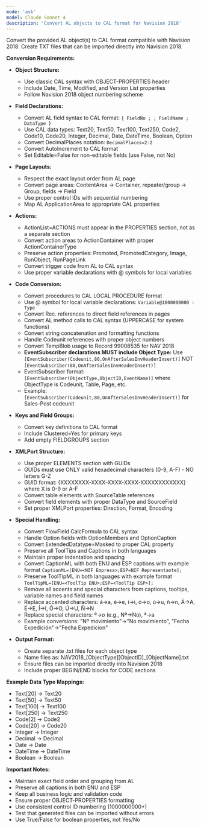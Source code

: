 ```yaml
---
mode: 'ask'
model: Claude Sonnet 4
description: 'Convert AL objects to CAL format for Navision 2018'
---
```

Convert the provided AL object(s) to CAL format compatible with Navision 2018. Create TXT files that can be imported directly into Navision 2018.

**Conversion Requirements:**

* **Object Structure:**
  - Use classic CAL syntax with OBJECT-PROPERTIES header
  - Include Date, Time, Modified, and Version List properties
  - Follow Navision 2018 object numbering scheme

* **Field Declarations:**
  - Convert AL field syntax to CAL format: `{ FieldNo ; ; FieldName ; DataType }`
  - Use CAL data types: Text20, Text50, Text100, Text250, Code2, Code10, Code20, Integer, Decimal, Date, DateTime, Boolean, Option
  - Convert DecimalPlaces notation: `DecimalPlaces=2:2`
  - Convert AutoIncrement to CAL format
  - Set Editable=False for non-editable fields (use False, not No)

* **Page Layouts:**
  - Respect the exact layout order from AL page
  - Convert page areas: ContentArea -> Container, repeater/group -> Group, fields -> Field
  - Use proper control IDs with sequential numbering
  - Map AL ApplicationArea to appropriate CAL properties

* **Actions:**
  - ActionList=ACTIONS must appear in the PROPERTIES section, not as a separate section
  - Convert action areas to ActionContainer with proper ActionContainerType
  - Preserve action properties: Promoted, PromotedCategory, Image, RunObject, RunPageLink
  - Convert trigger code from AL to CAL syntax
  - Use proper variable declarations with @ symbols for local variables

* **Code Conversion:**
  - Convert procedures to CAL LOCAL PROCEDURE format
  - Use @ symbol for local variable declarations: `Variable@1000000000 : Type`
  - Convert Rec. references to direct field references in pages
  - Convert AL method calls to CAL syntax (UPPERCASE for system functions)
  - Convert string concatenation and formatting functions
  - Handle Codeunit references with proper object numbers
  - Convert TempBlob usage to Record 99008535 for NAV 2018
  - **EventSubscriber declarations MUST include Object Type:** Use `[EventSubscriber(Codeunit,80,OnAfterSalesInvHeaderInsert)]` NOT `[EventSubscriber(80,OnAfterSalesInvHeaderInsert)]`
  - EventSubscriber format: `[EventSubscriber(ObjectType,ObjectID,EventName)]` where ObjectType is Codeunit, Table, Page, etc.
  - Example: `[EventSubscriber(Codeunit,80,OnAfterSalesInvHeaderInsert)]` for Sales-Post codeunit

* **Keys and Field Groups:**
  - Convert key definitions to CAL format
  - Include Clustered=Yes for primary keys
  - Add empty FIELDGROUPS section

* **XMLPort Structure:**
  - Use proper ELEMENTS section with GUIDs
  - GUIDs must use ONLY valid hexadecimal characters (0-9, A-F) - NO letters G-Z
  - GUID format: {XXXXXXXX-XXXX-XXXX-XXXX-XXXXXXXXXXXX} where X is 0-9 or A-F
  - Convert table elements with SourceTable references
  - Convert field elements with proper DataType and SourceField
  - Set proper XMLPort properties: Direction, Format, Encoding

* **Special Handling:**
  - Convert FlowField CalcFormula to CAL syntax
  - Handle Option fields with OptionMembers and OptionCaption
  - Convert ExtendedDatatype=Masked to proper CAL property
  - Preserve all ToolTips and Captions in both languages
  - Maintain proper indentation and spacing
  - Convert CaptionML with both ENU and ESP captions with example format `CaptionML=[ENU=<NIF Empresa>;ESP=NIF Representante];`
  - Preserve ToolTipML in both languages with example format `ToolTipML=[ENU=<ToolTip ENU>;ESP=<ToolTip ESP>];`
  - Remove all accents and special characters from captions, tooltips, variable names and field names
  - Replace accented characters: á→a, é→e, í→i, ó→o, ú→u, ñ→n, Á→A, É→E, Í→I, Ó→O, Ú→U, Ñ→N
  - Replace special characters: º→o (e.g., Nº→No), ª→a
  - Example conversions: "Nº movimiento"→"No movimiento", "Fecha Expedición"→"Fecha Expedicion"

* **Output Format:**
  - Create separate .txt files for each object type
  - Name files as: NAV2018_[ObjectType][ObjectID]_[ObjectName].txt
  - Ensure files can be imported directly into Navision 2018
  - Include proper BEGIN/END blocks for CODE sections

**Example Data Type Mappings:**
- Text[20] -> Text20
- Text[50] -> Text50
- Text[100] -> Text100
- Text[250] -> Text250
- Code[2] -> Code2
- Code[20] -> Code20
- Integer -> Integer
- Decimal -> Decimal
- Date -> Date
- DateTime -> DateTime
- Boolean -> Boolean

**Important Notes:**
- Maintain exact field order and grouping from AL
- Preserve all captions in both ENU and ESP
- Keep all business logic and validation code
- Ensure proper OBJECT-PROPERTIES formatting
- Use consistent control ID numbering (1000000000+)
- Test that generated files can be imported without errors
- Use True/False for boolean properties, not Yes/No
